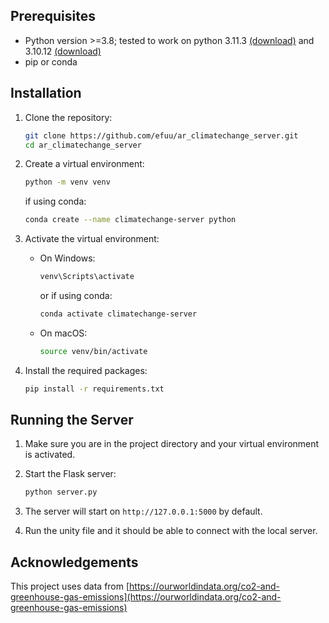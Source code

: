 ## Prerequisites

- Python version >=3.8; tested to work on python 3.11.3 [(download)](https://www.python.org/ftp/python/3.11.3/python-3.11.3-amd64.exe) and 3.10.12 [(download)](https://www.python.org/downloads/release/python-31012/)
- pip or conda

## Installation

1. Clone the repository:
    ```bash
    git clone https://github.com/efuu/ar_climatechange_server.git
    cd ar_climatechange_server
    ```

2. Create a virtual environment:
    ```bash
    python -m venv venv
    ```

   if using conda:
   ```bash
   conda create --name climatechange-server python
   ```

4. Activate the virtual environment:

    - On Windows:
        ```bash
        venv\Scripts\activate
        ```
        or if using conda:
        ```bash
        conda activate climatechange-server
        ```
    - On macOS:
        ```bash
        source venv/bin/activate
        ```

5. Install the required packages:
    ```bash
    pip install -r requirements.txt
    ```

## Running the Server

1. Make sure you are in the project directory and your virtual environment is activated.

2. Start the Flask server:
    ```bash
    python server.py
    ```

3. The server will start on `http://127.0.0.1:5000` by default.

4. Run the unity file and it should be able to connect with the local server. 

## Acknowledgements

This project uses data from [https://ourworldindata.org/co2-and-greenhouse-gas-emissions](https://ourworldindata.org/co2-and-greenhouse-gas-emissions)
